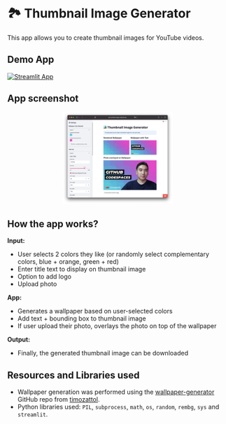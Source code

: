# 🏞️ Thumbnail Image Generator

This app allows you to create thumbnail images for YouTube videos.

## Demo App

[![Streamlit App](https://static.streamlit.io/badges/streamlit_badge_black_white.svg)](https://thumbnail-image.streamlit.app/)

## App screenshot

<p align="center">
   <img src="app-screenshot.png" width="50%">
</p>

## How the app works?

**Input:**
- User selects 2 colors they like (or randomly select complementary colors, blue + orange, green + red)
- Enter title text to display on thumbnail image
- Option to add logo
- Upload photo
  
**App:**
- Generates a wallpaper based on user-selected colors
- Add text + bounding box to thumbnail image
- If user upload their photo, overlays the photo on top of the wallpaper

**Output:**
- Finally, the generated thumbnail image can be downloaded

## Resources and Libraries used
- Wallpaper generation was performed using the [wallpaper-generator](https://github.com/timozattol/wallpaper-generator) GitHub repo from [timozattol](https://github.com/timozattol/).
- Python libraries used: `PIL`, `subprocess`, `math`, `os`, `random`, `rembg`, `sys` and `streamlit`.

